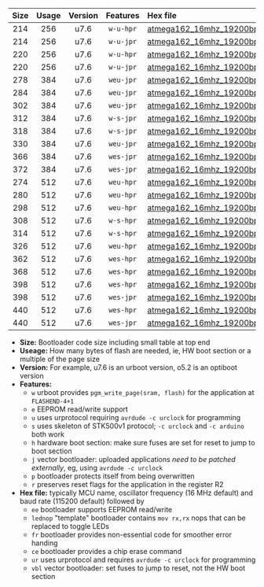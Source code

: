 |Size|Usage|Version|Features|Hex file|
|:-:|:-:|:-:|:-:|:--|
|214|256|u7.6|`w-u-hpr`|[atmega162_16mhz_19200bps_ur.hex](https://raw.githubusercontent.com/stefanrueger/urboot/main/atmega162_16mhz_19200bps_ur.hex)|
|214|256|u7.6|`w-u-jpr`|[atmega162_16mhz_19200bps_ur_vbl.hex](https://raw.githubusercontent.com/stefanrueger/urboot/main/atmega162_16mhz_19200bps_ur_vbl.hex)|
|220|256|u7.6|`w-u-hpr`|[atmega162_16mhz_19200bps_lednop_ur.hex](https://raw.githubusercontent.com/stefanrueger/urboot/main/atmega162_16mhz_19200bps_lednop_ur.hex)|
|220|256|u7.6|`w-u-jpr`|[atmega162_16mhz_19200bps_lednop_ur_vbl.hex](https://raw.githubusercontent.com/stefanrueger/urboot/main/atmega162_16mhz_19200bps_lednop_ur_vbl.hex)|
|278|384|u7.6|`weu-jpr`|[atmega162_16mhz_19200bps_ee_ur_vbl.hex](https://raw.githubusercontent.com/stefanrueger/urboot/main/atmega162_16mhz_19200bps_ee_ur_vbl.hex)|
|284|384|u7.6|`weu-jpr`|[atmega162_16mhz_19200bps_ee_lednop_ur_vbl.hex](https://raw.githubusercontent.com/stefanrueger/urboot/main/atmega162_16mhz_19200bps_ee_lednop_ur_vbl.hex)|
|302|384|u7.6|`weu-jpr`|[atmega162_16mhz_19200bps_ee_lednop_fr_ur_vbl.hex](https://raw.githubusercontent.com/stefanrueger/urboot/main/atmega162_16mhz_19200bps_ee_lednop_fr_ur_vbl.hex)|
|312|384|u7.6|`w-s-jpr`|[atmega162_16mhz_19200bps_vbl.hex](https://raw.githubusercontent.com/stefanrueger/urboot/main/atmega162_16mhz_19200bps_vbl.hex)|
|318|384|u7.6|`w-s-jpr`|[atmega162_16mhz_19200bps_lednop_vbl.hex](https://raw.githubusercontent.com/stefanrueger/urboot/main/atmega162_16mhz_19200bps_lednop_vbl.hex)|
|330|384|u7.6|`weu-jpr`|[atmega162_16mhz_19200bps_ee_lednop_fr_ce_ur_vbl.hex](https://raw.githubusercontent.com/stefanrueger/urboot/main/atmega162_16mhz_19200bps_ee_lednop_fr_ce_ur_vbl.hex)|
|366|384|u7.6|`wes-jpr`|[atmega162_16mhz_19200bps_ee_vbl.hex](https://raw.githubusercontent.com/stefanrueger/urboot/main/atmega162_16mhz_19200bps_ee_vbl.hex)|
|372|384|u7.6|`wes-jpr`|[atmega162_16mhz_19200bps_ee_lednop_vbl.hex](https://raw.githubusercontent.com/stefanrueger/urboot/main/atmega162_16mhz_19200bps_ee_lednop_vbl.hex)|
|274|512|u7.6|`weu-hpr`|[atmega162_16mhz_19200bps_ee_ur.hex](https://raw.githubusercontent.com/stefanrueger/urboot/main/atmega162_16mhz_19200bps_ee_ur.hex)|
|280|512|u7.6|`weu-hpr`|[atmega162_16mhz_19200bps_ee_lednop_ur.hex](https://raw.githubusercontent.com/stefanrueger/urboot/main/atmega162_16mhz_19200bps_ee_lednop_ur.hex)|
|298|512|u7.6|`weu-hpr`|[atmega162_16mhz_19200bps_ee_lednop_fr_ur.hex](https://raw.githubusercontent.com/stefanrueger/urboot/main/atmega162_16mhz_19200bps_ee_lednop_fr_ur.hex)|
|308|512|u7.6|`w-s-hpr`|[atmega162_16mhz_19200bps.hex](https://raw.githubusercontent.com/stefanrueger/urboot/main/atmega162_16mhz_19200bps.hex)|
|314|512|u7.6|`w-s-hpr`|[atmega162_16mhz_19200bps_lednop.hex](https://raw.githubusercontent.com/stefanrueger/urboot/main/atmega162_16mhz_19200bps_lednop.hex)|
|326|512|u7.6|`weu-hpr`|[atmega162_16mhz_19200bps_ee_lednop_fr_ce_ur.hex](https://raw.githubusercontent.com/stefanrueger/urboot/main/atmega162_16mhz_19200bps_ee_lednop_fr_ce_ur.hex)|
|362|512|u7.6|`wes-hpr`|[atmega162_16mhz_19200bps_ee.hex](https://raw.githubusercontent.com/stefanrueger/urboot/main/atmega162_16mhz_19200bps_ee.hex)|
|368|512|u7.6|`wes-hpr`|[atmega162_16mhz_19200bps_ee_lednop.hex](https://raw.githubusercontent.com/stefanrueger/urboot/main/atmega162_16mhz_19200bps_ee_lednop.hex)|
|398|512|u7.6|`wes-hpr`|[atmega162_16mhz_19200bps_ee_lednop_fr.hex](https://raw.githubusercontent.com/stefanrueger/urboot/main/atmega162_16mhz_19200bps_ee_lednop_fr.hex)|
|398|512|u7.6|`wes-jpr`|[atmega162_16mhz_19200bps_ee_lednop_fr_vbl.hex](https://raw.githubusercontent.com/stefanrueger/urboot/main/atmega162_16mhz_19200bps_ee_lednop_fr_vbl.hex)|
|440|512|u7.6|`wes-hpr`|[atmega162_16mhz_19200bps_ee_lednop_fr_ce.hex](https://raw.githubusercontent.com/stefanrueger/urboot/main/atmega162_16mhz_19200bps_ee_lednop_fr_ce.hex)|
|440|512|u7.6|`wes-jpr`|[atmega162_16mhz_19200bps_ee_lednop_fr_ce_vbl.hex](https://raw.githubusercontent.com/stefanrueger/urboot/main/atmega162_16mhz_19200bps_ee_lednop_fr_ce_vbl.hex)|

- **Size:** Bootloader code size including small table at top end
- **Useage:** How many bytes of flash are needed, ie, HW boot section or a multiple of the page size
- **Version:** For example, u7.6 is an urboot version, o5.2 is an optiboot version
- **Features:**
  + `w` urboot provides `pgm_write_page(sram, flash)` for the application at `FLASHEND-4+1`
  + `e` EEPROM read/write support
  + `u` uses urprotocol requiring `avrdude -c urclock` for programming
  + `s` uses skeleton of STK500v1 protocol; `-c urclock` and `-c arduino` both work
  + `h` hardware boot section: make sure fuses are set for reset to jump to boot section
  + `j` vector bootloader: uploaded applications *need to be patched externally*, eg, using `avrdude -c urclock`
  + `p` bootloader protects itself from being overwritten
  + `r` preserves reset flags for the application in the register R2
- **Hex file:** typically MCU name, oscillator frequency (16 MHz default) and baud rate (115200 default) followed by
  + `ee` bootloader supports EEPROM read/write
  + `lednop` "template" bootloader contains `mov rx,rx` nops that can be replaced to toggle LEDs
  + `fr` bootloader provides non-essential code for smoother error handing
  + `ce` bootloader provides a chip erase command
  + `ur` uses urprotocol and requires `avrdude -c urclock` for programming
  + `vbl` vector bootloader: set fuses to jump to reset, not the HW boot section
